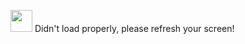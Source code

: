 <image src="https://user-images.githubusercontent.com/79815764/180033669-5cc7eb22-11e1-4d2a-b843-5dbfc6cb0dec.gif" width="35"> Didn't load properly, please refresh your screen!
